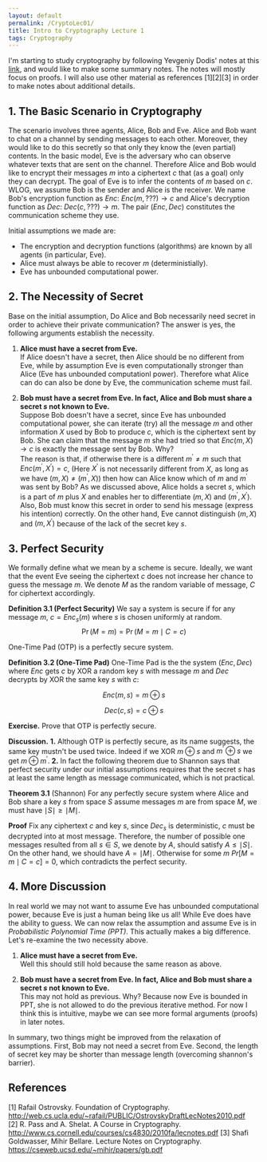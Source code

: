 ```yaml
---
layout: default
permalink: /CryptoLec01/
title: Intro to Cryptography Lecture 1
tags: Cryptography
---
```

I'm starting to study cryptography by following Yevgeniy Dodis' notes at this [link](https://cs.nyu.edu/courses/fall08/G22.3210-001/index.html), and would like to make some summary notes. The notes will mostly focus on proofs. I will also use other material as references [1][2][3] in order to make notes about additional details.


## 1. The Basic Scenario in Cryptography

The scenario involves three agents, Alice, Bob and Eve. Alice and Bob want to chat on a channel by sending messages to each other. Moreover, they would like to do this secretly so that only they know the (even partial) contents. In the basic model, Eve is the adversary who can observe whatever texts that are sent on the channel. Therefore Alice and Bob would like to encrypt their messages $m$ into a ciphertext $c$ that (as a goal) only they can decrypt. The goal of Eve is to infer the contents of $m$ based on $c$. WLOG, we assume Bob is the sender and Alice is the receiver. We name Bob's encryption function as $Enc:$ $Enc(m, ???) \rightarrow c$ and Alice's decryption function as $Dec:$ $Dec(c, ???) \rightarrow m$. The pair $(Enc, Dec)$ constitutes the communication scheme they use.

Initial assumptions we made are:

* The encryption and decryption functions (algorithms) are known by all agents (in particular, Eve).
* Alice must always be able to recover $m$ (deterministially).
* Eve has unbounded computational power.

## 2. The Necessity of Secret

Base on the initial assumption, Do Alice and Bob necessarily need secret in order to achieve their private communication? The answer is yes, the following arguments establish the necessity.

1. **Alice must have a secret from Eve.**  
If Alice doesn't have a secret, then Alice should be no different from Eve, while by assumption Eve is even computationally stronger than Alice (Eve has unbounded computationl power). Therefore what Alice can do can also be done by Eve, the communication scheme must fail.

2. **Bob must have a secret from Eve. In fact, Alice and Bob must share a secret $s$ not known to Eve.**  
Suppose Bob doesn't have a secret, since Eve has unbounded computational power, she can iterate (try) all the message $m$ and other information $X$ used by Bob to produce $c$, which is the ciphertext sent by Bob. She can claim that the message $m$ she had tried so that $Enc(m, X)\rightarrow c$ is exactly the message sent by Bob. Why?   
The reason is that, if otherwise there is a different $m^{\prime} \neq m$ such that $Enc(m^\prime, X^\prime)=c$, (Here $X^\prime$ is not necessarily different from $X$, as long as we have $(m, X) \neq (m^\prime, X)$) then how can Alice know which of $m$ and $m^\prime$ was sent by Bob? As we discussed above, Alice holds a secret $s$, which is a part of $m$ plus $X$ and enables her to differentiate $(m, X)$ and $(m^\prime, X^\prime)$. Also, Bob must know this secret in order to send his message (express his intention) correctly. On the other hand, Eve cannot distinguish $(m, X)$ and $(m, X^\prime)$ because of the lack of the secret key $s$.

## 3. Perfect Security

We formally define what we mean by a scheme is secure. Ideally, we want that the event Eve seeing the ciphertext $c$ does not increase her chance to guess the message $m$. We denote $M$ as the random variable of message, $C$ for ciphertext accordingly.    

**Definition 3.1 (Perfect Security)** We say a system is secure if for any message $m$, $c = Enc_s(m)$ where $s$ is chosen uniformly at random. $$\Pr(M=m) = \Pr(M=m\mid C=c)$$

One-Time Pad (OTP) is a perfectly secure system.  

**Definition 3.2 (One-Time Pad)** One-Time Pad is the the system $(Enc, Dec)$ where $Enc$ gets $c$ by XOR a random key $s$ with message $m$ and $Dec$ decrypts by XOR the same key $s$ with $c$:  

$$Enc(m, s) = m\oplus s $$  

$$Dec(c, s) = c\oplus s $$  

**Exercise.** Prove that OTP is perfectly secure.

**Discussion.** **1.** Although OTP is perfectly secure, as its name suggests, the same key mustn't be used twice. Indeed if we XOR $m \oplus s$ and $m^\prime \oplus s$ we get $m \oplus m^\prime$. **2.** In fact the following theorem due to Shannon says that perfect security under our initial assumptions requires that the secret $s$ has at least the same length as message communicated, which is not practical.  

**Theorem 3.1**  (Shannon) For any perfectly secure system where Alice and Bob share a key $s$ from space $S$ assume messages $m$ are from space $M$, we must have $\mid S \mid \geq \mid M\mid$.   

**Proof** 
Fix any ciphertext $c$ and key $s$, since $Dec_s$ is deterministic, $c$  must be decrypted into at most message. Therefore, the number of possible one messages resulted from all $s\in S$, we denote by $A$, should satisfy $A\leq \mid S\mid$. On the other hand, we should have $A = \mid M\mid$. Otherwise for some $m$ $Pr[M=m \mid C=c] = 0$, which contradicts the perfect security.


## 4. More Discussion
In real world we may not want to assume Eve has unbounded computational power, because Eve is just a human being like us all! While Eve does have the ability to guess. We can now relax the assumption and assume Eve is in *Probabilistic Polynomial Time (PPT)*. This actually makes a big difference. Let's re-examine the two necessity above.

1. **Alice must have a secret from Eve.**  
Well this should still hold because the same reason as above.

2. **Bob must have a secret from Eve. In fact, Alice and Bob must share a secret $s$ not known to Eve.**  
This may not hold as previous. Why? Because now Eve is bounded in PPT, she is not allowed to do the previous iterative method. For now I think this is intuitive, maybe we can see more formal arguments (proofs) in later notes.

In summary, two things might be improved from the relaxation of assumptions. First, Bob may not need a secret from Eve. Second, the length of secret key may be shorter than message length (overcoming shannon's barrier). 

## References

[1] Rafail Ostrovsky. Foundation of Cryptography. http://web.cs.ucla.edu/~rafail/PUBLIC/OstrovskyDraftLecNotes2010.pdf  
[2] R. Pass and A. Shelat. A Course in Cryptography. http://www.cs.cornell.edu/courses/cs4830/2010fa/lecnotes.pdf
[3] Shafi Goldwasser, Mihir Bellare. Lecture Notes on Cryptography. https://cseweb.ucsd.edu/~mihir/papers/gb.pdf